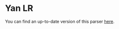 # Yan LR

You can find an up-to-date version of this parser [here](http://master.libelektra.org/src/plugins/yanlr).
